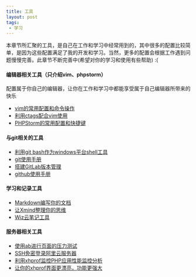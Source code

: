 ```yaml
---
title: 工具
layout: post
tags:
 - 学习
---
```


本章节所汇聚的工具，是自己在工作和学习中经常用到的，其中很多的配置比较简单，是因为这些配置满足了我的开发和学习。当然，更多的配置会根据工作遇到问题慢慢完善。此章节不断完善中(希望对你的学习和使用有些帮助) :(

#### 编辑器相关工具（只介绍vim、phpstorm）

配置属于你自己的编辑器，让你在工作和学习中都能享受属于自己编辑器所带来的快乐

- [vim的常用配置和命令操作](http://fromwiz.com/share/s/09FnQG0uDkMA2tyWxz1kLdUr0IRhkT10NkN22dXY1a1sjvVq)
- [利用ctags配合vim使用](http://fromwiz.com/share/s/09FnQG0uDkMA2tyWxz1kLdUr0ibJW43WG4CU2OKO3w0HZ50B)
- [PHPStorm的常用配置和快捷键]()

#### 与git相关的工具
- [利用git bash作为windows平台shell工具](https://git-for-windows.github.io/)
- [git使用手册]()
- [搭建GitLab版本管理]()
- [github使用手册]()

#### 学习和记录工具
- [Markdown编写你的文档](https://www.zybuluo.com/mdeditor)
- [让Xmind整理你的思维](http://www.xmindchina.net/xiazai.html)
- [Wiz云笔记工具](http://wiz.cn/download.html)


#### 服务器相关工具
- [使用ab进行页面的压力测试](/posts/tools-server-ab.html)
- [SSH免密登录阿里云服务器](http://09a57d2a.wiz03.com/share/s/09FnQG0uDkMA2tyWxz1kLdUr0DIwkA2ETAdW21saq63cxQ7Z)
- [利用xhprof监控PHP应用性能监控分析]()
- [让你的xhprof界面更漂亮，功能更强大]()